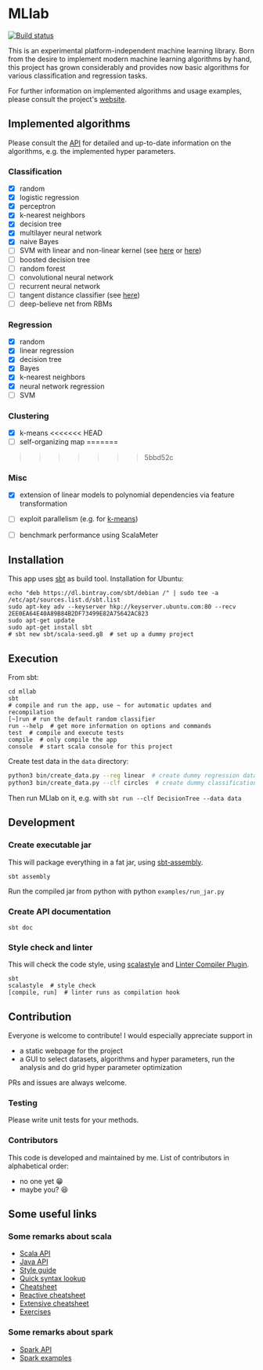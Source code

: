 # MLlab

[![Build status](https://travis-ci.org/andb0t/MLlab.svg?branch=master)](https://travis-ci.org/andb0t)

This is an experimental platform-independent machine learning library. Born from the desire to implement modern machine learning algorithms by hand, this project has grown considerably and provides now basic algorithms for various classification and regression tasks.

For further information on implemented algorithms and usage examples, please consult the project's [website](https://andb0t.github.io/MLlab).


## Implemented algorithms
Please consult the [API](https://andb0t.github.io/MLlab/api/index.html) for detailed and up-to-date information on the algorithms, e.g. the implemented hyper parameters.

### Classification
- [x] random
- [x] logistic regression
- [x] perceptron
- [x] k-nearest neighbors
- [x] decision tree
- [x] multilayer neural network
- [x] naive Bayes
- [ ] SVM with linear and non-linear kernel (see [here](http://alex.smola.org/teaching/pune2007/pune_3.pdf) or [here](https://oceandatamining.sciencesconf.org/conference/oceandatamining/program/OBIDAM14_Canu.pdf))
- [ ] boosted decision tree
- [ ] random forest
- [ ] convolutional neural network
- [ ] recurrent neural network
- [ ] tangent distance classifier (see [here](http://yann.lecun.com/exdb/publis/pdf/lecun-98.pdf))
- [ ] deep-believe net from RBMs

### Regression
- [x] random
- [x] linear regression
- [x] decision tree
- [x] Bayes
- [x] k-nearest neighbors
- [X] neural network regression
- [ ] SVM

### Clustering
 - [x] k-means
<<<<<<< HEAD
 - [ ] self-organizing map
=======
>>>>>>> 5bbd52c

### Misc
- [x] extension of linear models to polynomial dependencies via feature transformation
- [ ] exploit parallelism (e.g. for [k-means](https://www.coursera.org/learn/parprog1/programming/Olt0g/k-means))
- [ ] benchmark performance using ScalaMeter



## Installation
This app uses [sbt](https://www.scala-sbt.org/index.html) as build tool. Installation for Ubuntu:

```shell
echo "deb https://dl.bintray.com/sbt/debian /" | sudo tee -a /etc/apt/sources.list.d/sbt.list
sudo apt-key adv --keyserver hkp://keyserver.ubuntu.com:80 --recv 2EE0EA64E40A89B84B2DF73499E82A75642AC823
sudo apt-get update
sudo apt-get install sbt
# sbt new sbt/scala-seed.g8  # set up a dummy project
```


## Execution

From sbt:
```shell
cd mllab
sbt
# compile and run the app, use ~ for automatic updates and recompilation
[~]run # run the default random classifier
run --help  # get more information on options and commands
test  # compile and execute tests  
compile  # only compile the app
console  # start scala console for this project
```

Create test data in the `data` directory:
```bash
python3 bin/create_data.py --reg linear  # create dummy regression data
python3 bin/create_data.py --clf circles  # create dummy classification data
```

Then run MLlab on it, e.g. with `sbt run --clf DecisionTree --data data`


## Development

### Create executable jar
This will package everything in a fat jar, using [sbt-assembly](https://github.com/sbt/sbt-assembly).

```shell
sbt assembly
```

Run the compiled jar from python with python `examples/run_jar.py`

### Create API documentation
```shell
sbt doc
```

### Style check and linter
This will check the code style, using [scalastyle](http://www.scalastyle.org/) and [Linter Compiler Plugin](https://github.com/HairyFotr/linter).

```shell
sbt
scalastyle  # style check
[compile, run]  # linter runs as compilation hook
```


## Contribution
Everyone is welcome to contribute! I would especially appreciate support in
* a static webpage for the project
* a GUI to select datasets, algorithms and hyper parameters, run the analysis
  and do grid hyper parameter optimization

PRs and issues are always welcome.


### Testing
Please write unit tests for your methods.

### Contributors
This code is developed and maintained by me. List of contributors in alphabetical order:
* no one yet :grin:
* maybe you? :satisfied:


## Some useful links

### Some remarks about scala
* [Scala API](https://www.scala-lang.org/api/current/)
* [Java API](https://docs.oracle.com/javase/8/docs/api/)
* [Style guide](https://docs.scala-lang.org/style/overview.html)
* [Quick syntax lookup](https://www.tutorialspoint.com/scala/index.htm)
* [Cheatsheet](https://docs.scala-lang.org/cheatsheets/)
* [Reactive cheatsheet](https://github.com/sjuvekar/reactive-programming-scala/blob/master/ReactiveCheatSheet.md)
* [Extensive cheatsheet](https://github.com/lampepfl/progfun-wiki/blob/gh-pages/CheatSheet.md)
* [Exercises](https://www.scala-exercises.org/)

### Some remarks about spark
* [Spark API](https://spark.apache.org/docs/2.2.0/api/scala/index.html)
* [Spark examples](https://github.com/apache/spark/tree/master/examples/src/main/scala/org/apache/spark/examples)

